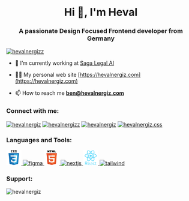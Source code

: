 <h1 align="center">Hi 👋, I'm Heval</h1>
<h3 align="center">A passionate Design Focused Frontend developer from Germany</h3>

<p align="left"> <a href="https://twitter.com/hevalnergizz" target="blank"><img src="https://img.shields.io/twitter/follow/hevalnergizz?logo=twitter&style=for-the-badge" alt="hevalnergizz" /></a> </p>

- 🔭 I’m currently working at [Saga Legal AI](https://www.sagalegal.io/)

- 👨‍💻 My personal web site [https://hevalnergiz.com](https://hevalnergiz.com)

- 📫 How to reach me **ben@hevalnergiz.com**

<h3 align="left">Connect with me:</h3>
<p align="left">
<a href="https://codepen.io/hevalnergiz" target="blank"><img align="center" src="https://raw.githubusercontent.com/rahuldkjain/github-profile-readme-generator/master/src/images/icons/Social/codepen.svg" alt="hevalnergiz" height="30" width="40" /></a>
<a href="https://twitter.com/hevalnergizz" target="blank"><img align="center" src="https://raw.githubusercontent.com/rahuldkjain/github-profile-readme-generator/master/src/images/icons/Social/twitter.svg" alt="hevalnergizz" height="30" width="40" /></a>
<a href="https://linkedin.com/in/hevalnergiz" target="blank"><img align="center" src="https://raw.githubusercontent.com/rahuldkjain/github-profile-readme-generator/master/src/images/icons/Social/linked-in-alt.svg" alt="hevalnergiz" height="30" width="40" /></a>
<a href="https://instagram.com/hevalnergiz.css" target="blank"><img align="center" src="https://raw.githubusercontent.com/rahuldkjain/github-profile-readme-generator/master/src/images/icons/Social/instagram.svg" alt="hevalnergiz.css" height="30" width="40" /></a>
</p>

<h3 align="left">Languages and Tools:</h3>
<p align="left"> <a href="https://www.w3schools.com/css/" target="_blank" rel="noreferrer"> <img src="https://raw.githubusercontent.com/devicons/devicon/master/icons/css3/css3-original-wordmark.svg" alt="css3" width="40" height="40"/> </a> <a href="https://www.figma.com/" target="_blank" rel="noreferrer"> <img src="https://www.vectorlogo.zone/logos/figma/figma-icon.svg" alt="figma" width="40" height="40"/> </a> <a href="https://www.w3.org/html/" target="_blank" rel="noreferrer"> <img src="https://raw.githubusercontent.com/devicons/devicon/master/icons/html5/html5-original-wordmark.svg" alt="html5" width="40" height="40"/> </a> <a href="https://nextjs.org/" target="_blank" rel="noreferrer"> <img src="https://cdn.worldvectorlogo.com/logos/nextjs-2.svg" alt="nextjs" width="40" height="40"/> </a> <a href="https://reactjs.org/" target="_blank" rel="noreferrer"> <img src="https://raw.githubusercontent.com/devicons/devicon/master/icons/react/react-original-wordmark.svg" alt="react" width="40" height="40"/> </a> <a href="https://tailwindcss.com/" target="_blank" rel="noreferrer"> <img src="https://www.vectorlogo.zone/logos/tailwindcss/tailwindcss-icon.svg" alt="tailwind" width="40" height="40"/> </a> </p>

<h3 align="left">Support:</h3>
<p><a href="https://www.buymeacoffee.com/hevalnergiz"> <img align="left" src="https://cdn.buymeacoffee.com/buttons/v2/default-yellow.png" height="50" width="210" alt="hevalnergiz" /></a></p><br><br>
